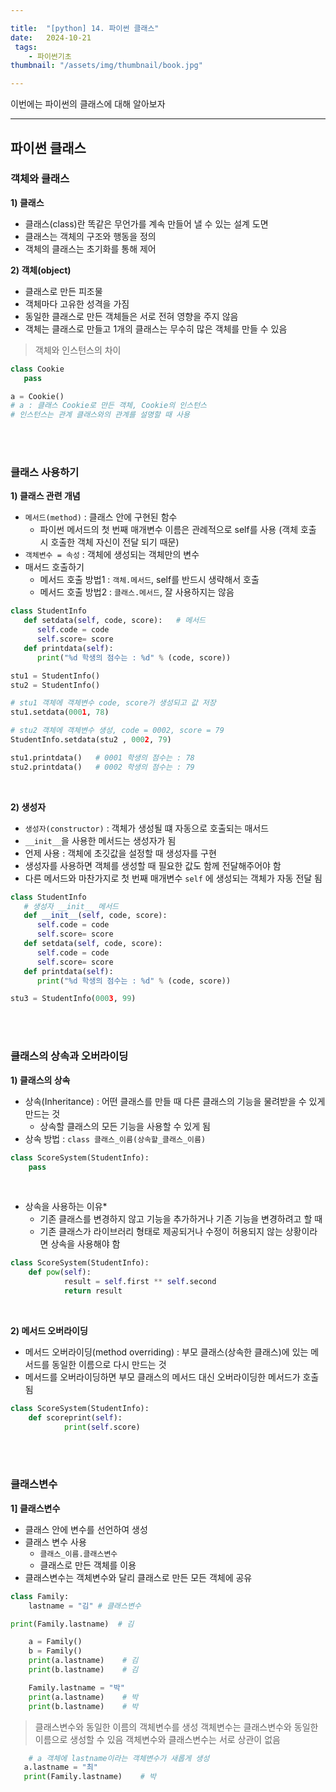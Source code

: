 ```yaml
---

title:  "[python] 14. 파이썬 클래스"
date:   2024-10-21
 tags:
    - 파이썬기초
thumbnail: "/assets/img/thumbnail/book.jpg"

---
```

이번에는 파이썬의 클래스에 대해 알아보자



---




## **파이썬 클래스**
### **객체와 클래스**
**1) 클래스**
* 클래스(class)란 똑같은 무언가를 계속 만들어 낼 수 있는 설계 도면
* 클래스는 객체의 구조와 행동을 정의
* 객체의 클래스는 초기화를 통해 제어

**2) 객체(object)**
* 클래스로 만든 피조물
* 객체마다 고유한 성격을 가짐
* 동일한 클래스로 만든 객체들은 서로 전혀 영향을 주지 않음
* 객체는 클래스로 만들고 1개의 클래스는 무수히 많은 객체를 만들 수 있음

> 객체와 인스턴스의 차이

```py
class Cookie
   pass

a = Cookie()
# a : 클래스 Cookie로 만든 객체, Cookie의 인스턴스
# 인스턴스는 관계 클래스와의 관계를 설명할 때 사용
```

<br>
<br>

### **클래스 사용하기**
**1)  클래스 관련 개념**
* `메서드(method)` : 클래스 안에 구현된 함수
   * 파이썬 메서드의 첫 번째 매개변수 이름은 관례적으로 self를 사용 (객체 호출 시 호출한 객체 자신이 전달 되기 때문)
* `객체변수 = 속성` : 객체에 생성되는 객체만의 변수
* 매서드 호출하기
   * 메서드 호출 방법1 : `객체.메서드`, self를 반드시 생략해서 호출
   * 메서드 호출 방법2 : `클래스.메서드`, 잘 사용하지는 않음

```py
class StudentInfo
   def setdata(self, code, score):   # 메서드
      self.code = code
      self.score= score
   def printdata(self):
      print("%d 학생의 점수는 : %d" % (code, score))
```

```py
stu1 = StudentInfo()
stu2 = StudentInfo()

# stu1 객체에 객체변수 code, score가 생성되고 값 저장
stu1.setdata(0001, 78)   

# stu2 객체에 객체변수 생성, code = 0002, score = 79
StudentInfo.setdata(stu2 , 0002, 79)

stu1.printdata()   # 0001 학생의 점수는 : 78
stu2.printdata()   # 0002 학생의 점수는 : 79
```

<br>

**2) 생성자**
* `생성자(constructor)` : 객체가 생성될 떄 자동으로 호출되는 매서드
*   `__init__`을 사용한 메서드는 생성자가 됨
* 언제 사용 : 객체에 초깃값을 설정할 때 생성자를 구현
* 생성자를 사용하면 객체를 생성할 때 필요한 값도 함께 전달해주어야 함
* 다른 메서드와 마찬가지로 첫 번째 매개변수 `self` 에 생성되는 객체가 자동 전달 됨

```py
class StudentInfo
   # 생성자 __init__ 메서드
   def __init__(self, code, score):   
      self.code = code
      self.score= score
   def setdata(self, code, score):   
      self.code = code
      self.score= score
   def printdata(self):
      print("%d 학생의 점수는 : %d" % (code, score))
```

```py
stu3 = StudentInfo(0003, 99)
```

<br>
<br>

### **클래스의 상속과 오버라이딩**
**1) 클래스의 상속**
* 상속(Inheritance) : 어떤 클래스를 만들 때 다른 클래스의 기능을 물려받을 수 있게 만드는 것
    * 상속할 클래스의 모든 기능을 사용할 수 있게 됨
* 상속 방법 : `class 클래스_이름(상속할_클래스_이름)`

```py 
class ScoreSystem(StudentInfo):
    pass
```

<br>

* 상속을 사용하는 이유*
    * 기존 클래스를 변경하지 않고 기능을 추가하거나 기존 기능을 변경하려고 할 때
    * 기존 클래스가 라이브러리 형태로 제공되거나 수정이 허용되지 않는 상황이라면 상속을 사용해야 함


```py
class ScoreSystem(StudentInfo):
    def pow(self):
            result = self.first ** self.second
            return result
```

<br>


**2) 메서드 오버라이딩**
* 메서드 오버라이딩(method overriding) : 부모 클래스(상속한 클래스)에 있는 메서드를 동일한 이름으로 다시 만드는 것
* 메서드를 오버라이딩하면 부모 클래스의 메서드 대신 오버라이딩한 메서드가 호출됨


```py
class ScoreSystem(StudentInfo):
    def scoreprint(self):
            print(self.score)
```

<br>
<br>

### **클래스변수**
**1] 클래스변수**
* 클래스 안에 변수를 선언하여 생성
* 클래스 변수 사용
    * `클래스_이름.클래스변수`
    * 클래스로 만든 객체를 이용
* 클래스변수는 객체변수와 달리 클래스로 만든 모든 객체에 공유

```py
class Family:
    lastname = "김" # 클래스변수
```

```py
print(Family.lastname)  # 김
```


```py
    a = Family()
    b = Family()
    print(a.lastname)    # 김
    print(b.lastname)    # 김

    Family.lastname = "박"
    print(a.lastname)    # 박
    print(b.lastname)    # 박
```


> 클래스변수와 동일한 이름의 객체변수를 생성
객체변수는 클래스변수와 동일한 이름으로 생성할 수 있음
객체변수와 클래스변수는 서로 상관이 없음


```py
    # a 객체에 lastname이라는 객체변수가 새롭게 생성
   a.lastname = "최"
   print(Family.lastname)    # 박
```

